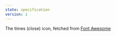```yaml
---
state: specification
version: 1
---
```

The times (close) icon, fetched from [Font Awesome](http://fontawesome.io/icon/times/)